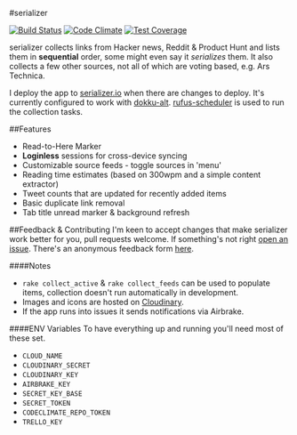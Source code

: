 #serializer

[![Build Status](https://travis-ci.org/charlieegan3/serializer.svg?branch=master)](https://travis-ci.org/charlieegan3/serializer)
[![Code Climate](https://codeclimate.com/github/charlieegan3/serializer/badges/gpa.svg)](https://codeclimate.com/github/charlieegan3/serializer)
[![Test Coverage](https://codeclimate.com/github/charlieegan3/serializer/badges/coverage.svg)](https://codeclimate.com/github/charlieegan3/serializer/coverage)

serializer collects links from Hacker news, Reddit & Product Hunt and lists them in **sequential** order, some might even say it *serializes* them. It also collects a few other sources, not all of which are voting based, e.g. Ars Technica.

I deploy the app to [serializer.io](http://www.serializer.io) when there are changes to deploy. It's currently configured to work with [dokku-alt](https://github.com/dokku-alt/dokku-alt). [rufus-scheduler](https://github.com/jmettraux/rufus-scheduler) is used to run the collection tasks.

##Features
* Read-to-Here Marker
* **Loginless** sessions for cross-device syncing
* Customizable source feeds - toggle sources in 'menu'
* Reading time estimates (based on 300wpm and a simple content extractor)
* Tweet counts that are updated for recently added items
* Basic duplicate link removal
* Tab title unread marker & background refresh

##Feedback & Contributing
I'm keen to accept changes that make serializer work better for you, pull requests welcome. If something's not right [open an issue](https://github.com/charlieegan3/serializer/issues/new). There's an anonymous feedback form [here](https://charlie43.typeform.com/to/tZWtCn).

####Notes
* `rake collect_active` & `rake collect_feeds` can be used to populate items, collection doesn't run automatically in development.
* Images and icons are hosted on [Cloudinary](https://cloudinary.com/users/register/free).
* If the app runs into issues it sends notifications via Airbrake.

####ENV Variables
To have everything up and running you'll need most of these set.

* `CLOUD_NAME`
* `CLOUDINARY_SECRET`
* `CLOUDINARY_KEY`
* `AIRBRAKE_KEY`
* `SECRET_KEY_BASE`
* `SECRET_TOKEN`
* `CODECLIMATE_REPO_TOKEN`
* `TRELLO_KEY`


